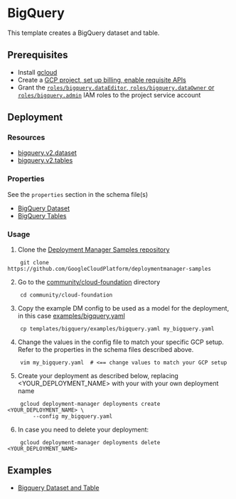 # BigQuery

This template creates a BigQuery dataset and table.

## Prerequisites
- Install [gcloud](https://cloud.google.com/sdk)
- Create a [GCP project, set up billing, enable requisite APIs](../project/README.md)
- Grant the [`roles/bigquery.dataEditor`, `roles/bigquery.dataOwner` or `roles/bigquery.admin`](https://cloud.google.com/bigquery/docs/access-control) IAM roles to the project service account

## Deployment

### Resources

- [bigquery.v2.dataset](https://cloud.google.com/bigquery/docs/reference/rest/v2/datasets)
- [bigquery.v2.tables](https://cloud.google.com/bigquery/docs/reference/rest/v2/tables)

### Properties

See the `properties` section in the schema file(s)

- [BigQuery Dataset](bigquery_dataset.py.schema)
- [BigQuery Tables](bigquery_table.py.schema)

### Usage

1. Clone the [Deployment Manager Samples repository](https://github.com/GoogleCloudPlatform/deploymentmanager-samples)

```shell
    git clone https://github.com/GoogleCloudPlatform/deploymentmanager-samples
```

2. Go to the [community/cloud-foundation](../../) directory

```shell
    cd community/cloud-foundation
```

3. Copy the example DM config to be used as a model for the deployment, in this case [examples/bigquery.yaml](examples/bigquery.yaml)

```shell
    cp templates/bigquery/examples/bigquery.yaml my_bigquery.yaml
```

4. Change the values in the config file to match your specific GCP setup.
   Refer to the properties in the schema files described above.

```shell
    vim my_bigquery.yaml  # <== change values to match your GCP setup
```

5. Create your deployment as described below, replacing <YOUR_DEPLOYMENT_NAME>
   with your with your own deployment name

```shell
    gcloud deployment-manager deployments create <YOUR_DEPLOYMENT_NAME> \
        --config my_bigquery.yaml
```

6. In case you need to delete your deployment:

```shell
    gcloud deployment-manager deployments delete <YOUR_DEPLOYMENT_NAME>
```

## Examples

- [Bigquery Dataset and Table](examples/bigquery.yaml)
